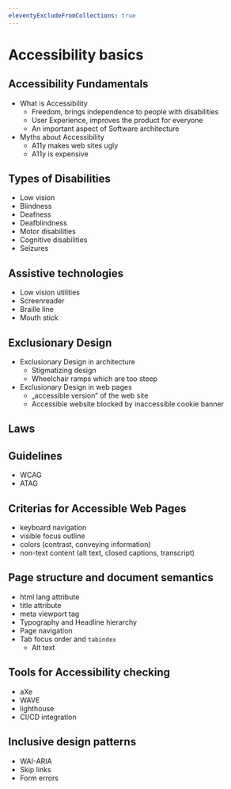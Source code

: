 ```yaml
---
eleventyExcludeFromCollections: true
---
```


# Accessibility basics

## Accessibility Fundamentals

- What is Accessibility
  - Freedom, brings independence to people with disabilities
  - User Experience, improves the product for everyone
  - An important aspect of Software architecture
- Myths about Accessibility
  - A11y makes web sites ugly
  - A11y is expensive

## Types of Disabilities

- Low vision
- Blindness
- Deafness
- Deafblindness
- Motor disabilities
- Cognitive disabilities
- Seizures

## Assistive technologies

- Low vision utilities
- Screenreader
- Braille line
- Mouth stick

## Exclusionary Design

- Exclusionary Design in architecture
  - Stigmatizing design
  - Wheelchair ramps which are too steep
- Exclusionary Design in web pages
  - „accessible version“ of the web site
  - Accessible website blocked by inaccessible cookie banner

## Laws

## Guidelines

- WCAG
- ATAG

## Criterias for Accessible Web Pages

- keyboard navigation
- visible focus outline
- colors (contrast, conveying information)
- non-text content (alt text, closed captions, transcript)

## Page structure and document semantics

- html lang attribute
- title attribute
- meta viewport tag
- Typography and Headline hierarchy
- Page navigation
- Tab focus order and `tabindex`
  - Alt text

## Tools for Accessibility checking

- aXe
- WAVE
- lighthouse
- CI/CD integration

## Inclusive design patterns

- WAI-ARIA
- Skip links
- Form errors
